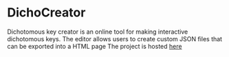 # DichoCreator
Dichotomous key creator is an online tool for making interactive dichotomous keys. The editor allows users to create custom JSON files that can be exported into a HTML page
The project is hosted [here](https://hiphoppottimus.github.io/DichoCreator/src/splashPage/splashPage.html)
